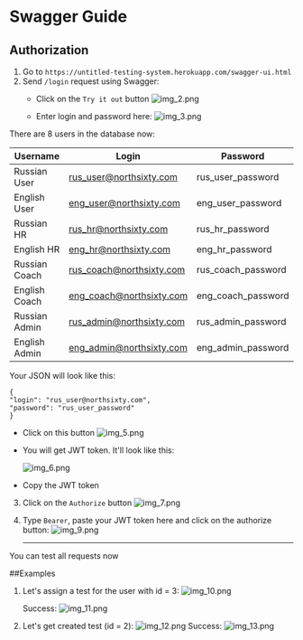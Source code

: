 # Swagger Guide

## Authorization
1. Go to `https://untitled-testing-system.herokuapp.com/swagger-ui.html`
2. Send `/login` request using Swagger:
   * Click on the `Try it out` button
      ![img_2.png](img_2.png)
      
   * Enter login and password here:
      ![img_3.png](img_3.png)
        
   
There are 8 users in the database now:
   
   |       Username  |        Login             |   Password        |
   |-----------------|--------------------------|-------------------|
   | Russian User    | rus_user@northsixty.com  | rus_user_password |
   | English User    | eng_user@northsixty.com  | eng_user_password |
   | Russian HR      | rus_hr@northsixty.com    | rus_hr_password   |
   | English HR      | eng_hr@northsixty.com    | eng_hr_password   |
   | Russian Coach   | rus_coach@northsixty.com | rus_coach_password|
   | English Coach   | eng_coach@northsixty.com | eng_coach_password|
   | Russian Admin   | rus_admin@northsixty.com | rus_admin_password|
   | English Admin   | eng_admin@northsixty.com | eng_admin_password|

   Your JSON will look like this:
````
{
"login": "rus_user@northsixty.com",
"password": "rus_user_password"
}
````


   * Click on this button
  ![img_5.png](img_5.png)
   
   * You will get JWT token. It'll look like this:

     ![img_6.png](img_6.png)

   * Copy the JWT token

3) Click on the `Authorize` button
![img_7.png](img_7.png)
   
4) Type `Bearer`, paste your JWT token here and click on the authorize button:
![img_9.png](img_9.png)
   

   ___________________________________________________
   
You can test all requests now

##Examples

1) Let's assign a test for the user with id = 3:
   ![img_10.png](img_10.png)

   Success:
   ![img_11.png](img_11.png)


2) Let's get created test (id = 2):
   ![img_12.png](img_12.png)
   Success:
   ![img_13.png](img_13.png)